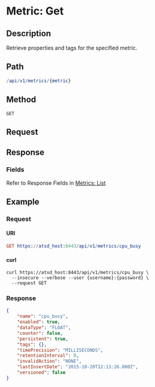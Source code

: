 # Metric: Get
## Description 

Retrieve properties and tags for the specified metric.

## Path 

```elm
/api/v1/metrics/{metric}
```

## Method 

```
GET
```

## Request

## Response

### Fields

Refer to Response Fields in [Metrics: List](list.md#fields)

## Example

### Request

#### URI

```elm
GET https://atsd_host:8443/api/v1/metrics/cpu_busy
```

#### curl 

```bmx
curl https://atsd_host:8443/api/v1/metrics/cpu_busy \
  --insecure --verbose --user {username}:{password} \
  --request GET
```

### Response

```json
{
    "name": "cpu_busy",
    "enabled": true,
    "dataType": "FLOAT",
    "counter": false,
    "persistent": true,
    "tags": {},
    "timePrecision": "MILLISECONDS",
    "retentionInterval": 0,
    "invalidAction": "NONE",
    "lastInsertDate": "2015-10-20T12:13:26.000Z",
    "versioned": false
}
```



